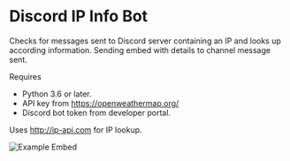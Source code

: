 # Discord IP Info Bot
Checks for messages sent to Discord server containing an IP and looks up according information. Sending embed with details to channel message sent. 

Requires 
- Python 3.6 or later.
- API key from https://openweathermap.org/
- Discord bot token from developer portal.

Uses http://ip-api.com for IP lookup. 

![Example Embed](https://i.imgur.com/nMzerLK.png)
